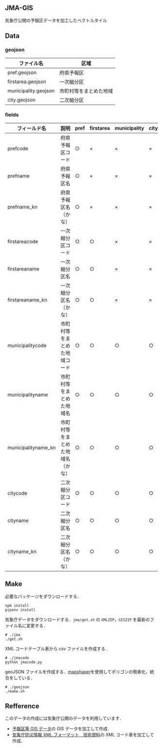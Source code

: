 ## JMA-GIS

気象庁公開の予報区データを加工したベクトルタイル

## Data

### geojson

| ファイル名           | 区域                   |
| -------------------- | ---------------------- |
| pref.geojson         | 府県予報区             |
| firstarea.geojson    | 一次細分区             |
| municipality.geojson | 市町村等をまとめた地域 |
| city.geojson         | 二次細分区             |

### fields

| フィールド名        | 説明                             | pref | firstarea | municipality | city |
| ------------------- | -------------------------------- | ---- | --------- | ------------ | ---- |
| prefcode            | 府県予報区コード                 | ○    | ×         | ×            | ×    |
| prefname            | 府県予報区名                     | ○    | ×         | ×            | ×    |
| prefname_kn         | 府県予報区名（かな）             | ○    | ×         | ×            | ×    |
| firstareacode       | 一次細分区コード                 | ○    | ○         | ×            | ×    |
| firstareaname       | 一次細分区名                     | ○    | ○         | ×            | ×    |
| firstareaname_kn    | 一次細分区名（かな）             | ○    | ○         | ×            | ×    |
| municipalitycode    | 市町村等をまとめた地域コード     | ○    | ○         | ○            | ○    | × |
| municipalityname    | 市町村等をまとめた地域名         | ○    | ○         | ○            | ○    | × |
| municipalityname_kn | 市町村等をまとめた地域名（かな） | ○    | ○         | ○            | ○    | × |
| citycode            | 二次細分区コード                 | ○    | ○         | ○            | ○    | ○ |
| cityname            | 二次細分区名                     | ○    | ○         | ○            | ○    | ○ |
| cityname_kn         | 二次細分区名（かな）             | ○    | ○         | ○            | ○    | ○ |

## Make

必要なパッケージをダウンロードする．

```
npm install
pipenv install
```

気象庁データをダウンロードする．`jma/get.sh` の `XMLZIP`，`GISZIP` を最新のファイル名に変更する．

```
# ./jma
./get.sh
```

XML コードテーブル表から csv ファイルを作成する．

```
# ./jmacode
python jmacode.py
```

geoJSON ファイルを作成する．[mapshaper](https://github.com/mbloch/mapshaper)を使用してポリゴンの簡素化，統合をしている．

```
# ./geojson
./make.sh
```

## Refference

このデータの作成には気象庁公開のデータを利用しています．

- [予報区等 GIS データ](https://www.data.jma.go.jp/developer/gis.html)の GIS データを加工して作成．
- [気象庁防災情報 XML フォーマット　技術資料](http://xml.kishou.go.jp/tec_material.html)の XML コード表を加工して作成．
